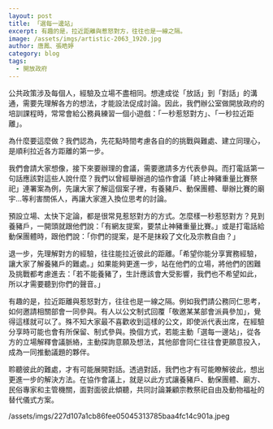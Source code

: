 ```yaml
---
layout: post
title: 「選每一邊站」
excerpt: 有趣的是，拉近距離與惹怒對方，往往也是一線之隔。
image: /assets/imgs/artistic-2063_1920.jpg
author: 唐鳳、張皓婷
category: blog
tags: 
  - 開放政府
---
```


公共政策涉及每個人，經驗及立場不盡相同。想達成從「放話」到「對話」的溝通，需要先理解各方的想法，才能設法促成討論。因此，我們辦公室做開放政府的培訓課程時，常常會給公務員練習一個小遊戲：「一秒惹怒對方」、「一秒拉近距離」。

為什麼要這麼做？我們認為，先花點時間考慮各自的的挑戰與難處、建立同理心，是順利拉近各方距離的第一步。

我們會請大家想像，接下來要辦理的會議，需要邀請多方代表參與。而打電話第一句話應該對這些人說什麼？我們以曾經舉辦過的協作會議「終止神豬重量比賽祭祀」連署案為例，先讓大家了解這個案子裡，有養豬戶、動保團體、舉辦比賽的廟宇...等利害關係人，再讓大家進入換位思考的討論。

預設立場、太快下定論，都是很常見惹怒對方的方式。怎麼樣一秒惹怒對方？見到養豬戶，一開頭就跟他們說：「有網友提案，要禁止神豬重量比賽。」或是打電話給動保團體時，跟他們說：「你們的提案，是不是抹殺了文化及宗教自由？」

退一步，先理解對方的經驗，往往能拉近彼此的距離。「希望你能分享實務經驗，讓大家了解養豬戶的難處。」如果能夠更進一步，站在他們的立場，將他們的困難及挑戰都考慮進去：「若不能養豬了，生計應該會大受影響，我們也不希望如此，所以才需要聽到你們的聲音。」

有趣的是，拉近距離與惹怒對方，往往也是一線之隔。例如我們請公務同仁思考，如何邀請相關部會一同參與。有人以公文制式回覆「敬邀某某部會派員參加」，覺得這樣就可以了。殊不知大家最不喜歡收到這樣的公文，即使派代表出席，在經驗分享時可能也會有所保留、制式參與。換個方式，若能主動「選每一邊站」，從各方的立場解釋會議脈絡，主動探詢意願及想法，其他部會同仁往往會更願意投入，成為一同推動議題的夥伴。

聆聽彼此的難處，才有可能展開對話。透過對話，我們也才有可能瞭解彼此，想出更進一步的解決方法。在協作會議上，就是以此方式讓養豬戶、動保團體、廟方、民俗專家和主管機關，面對面彼此傾聽，共同討論兼顧宗教祭祀自由及動物福祉的替代儀式方案。

/assets/imgs/227d107a1cb86fee05045313785baa4fc14c901a.jpeg
